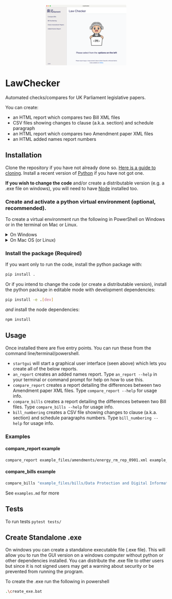 
<img alt="LawChecker version running on Mac OS" src="icon/Screenshot_version_2.png" style="display: block; margin-left: auto; margin-right: auto; margin-bottom: 2rem; width: 50%;"/>

# LawChecker

Automated checks/compares for UK Parliament legislative papers.

You can create:
- an HTML report which compares two Bill XML files
- CSV files showing changes to clause (a.k.a. section) and schedule paragraph
- an HTML report which compares two Amendment paper XML files
- an HTML added names report
numbers

## Installation
Clone the repository if you have not already done so. [Here is a guide to cloning](https://www.youtube.com/watch?v=CKcqniGu3tA).
Install a recent version of [Python](https://www.python.org/downloads/) if you have not got one.

**If you wish to change the code** and/or create a distributable version (e.g. a .exe file on windows), you will need to have [Node](https://nodejs.org/en) installed too.

### Create and activate a python virtual environment (optional, recommended).
To create a virtual environment run the following in PowerShell on Windows or in the terminal on Mac or Linux.

<details>
<summary>On Windows</summary>

Create:
```bash
python -m venv venv
```

To activate on Windows, run:
```powershell
venv\Scripts\Activate.ps1
```

If you run into permission trouble, [this article](https://dev.to/aka_anoop/enabling-virtualenv-in-windows-powershell-ka3) may help.
</details>

<details>
<summary>On Mac OS (or Linux)</summary>

Create:
```bash
python3 -m venv venv
```

To activate, run:
```bash
source venv/bin/activate
```
</details>

### Install the package (Required)

If you want only to run the code, install the python package with:
```bash
pip install .
```

Or if you intend to change the code (or create a distributable version), install the python package in editable mode with development dependencies:
```bash
pip install -e .[dev]
```
*and* install the node dependencies:
```bash
npm install
```


## Usage
Once installed there are five entry points. You can run these from the command line/terminal/powershell.
 - `startgui` will start a graphical user interface (seen above) which lets you create all of the below reports.
 - `an_report` creates an added names report. Type `an_report --help` in your terminal or command prompt for help on how to use this.
 - `compare_report` creates a report detailing the differences between two Amendment paper XML files. Type `compare_report --help` for usage info.
 - `compare_bills` creates a report detailing the differences between two Bill files. Type `compare_bills --help`  for usage info.
 - `bill_numbering` creates a CSV file showing changes to clause (a.k.a. section) and schedule paragraphs numbers. Type `bill_numbering --help`  for usage info.

### Examples

#### compare_report example
```bash
compare_report example_files/amendments/energy_rm_rep_0901.xml example_files/amendments/energy_rm_rep_0904.xml
```

#### compare_bills example
```bash
compare_bills "example_files/bills/Data Protection and Digital Information Bill - commons introduced.xml" "example_files/bills/Data Protection and Digital Information Bill - commons committee.xml"
```

See `examples.md` for more

## Tests
To run tests `pytest tests/`

## Create Standalone .exe

On windows you can create a standalone executable file (.exe file). This will allow you to run the GUI version on a windows computer without python or other dependencies installed. You can distribute the .exe file to other users but since it is not signed users may get a warning about security or be prevented from running the program.

To create the .exe run the following in powershell
```bash
.\create_exe.bat
```
